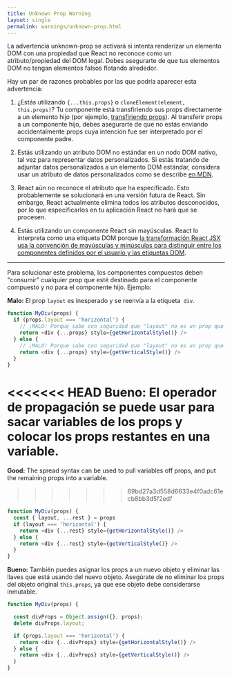 ```yaml
---
title: Unknown Prop Warning
layout: single
permalink: warnings/unknown-prop.html
---
```

La advertencia unknown-prop se activará si intenta renderizar un elemento DOM con una propiedad que React no reconoce como un atributo/propiedad del DOM legal. Debes asegurarte de que tus elementos DOM no tengan elementos falsos flotando alrededor.

Hay un par de razones probables por las que podría aparecer esta advertencia:

1. ¿Estás utilizando `{...this.props}` o `cloneElement(element, this.props)`? Tu componente está transfiriendo sus props directamente a un elemento hijo (por ejemplo, [transfiriendo props](/docs/transferring-props.html)). Al transferir props a un componente hijo, debes asegurarte de que no estás enviando accidentalmente props cuya intención fue ser interpretado por el componente padre.

2. Estás utilizando un atributo DOM no estándar en un nodo DOM nativo, tal vez para representar datos personalizados. Si estás tratando de adjuntar datos personalizados a un elemento DOM estándar, considera usar un atributo de datos personalizados como se describe [en MDN](https://developer.mozilla.org/es/docs/Learn/HTML/como/Usando_atributos_de_datos).

3. React aún no reconoce el atributo que ha especificado. Esto probablemente se solucionará en una versión futura de React. Sin embargo, React actualmente elimina todos los atributos desconocidos, por lo que especificarlos en tu aplicación React no hará que se procesen.

4. Estás utilizando un componente React sin mayúsculas. React lo interpreta como una etiqueta DOM porque [la transformación React JSX usa la convención de mayúsculas y minúsculas para distinguir entre los componentes definidos por el usuario y las etiquetas DOM](/docs/jsx-in-depth.html#user-defined-components-must-be-capitalized).

---

Para solucionar este problema, los componentes compuestos deben "consumir" cualquier prop que esté destinado para el componente compuesto y no para el componente hijo. Ejemplo:

**Malo:** El prop `layout` es inesperado y se reenvía a la etiqueta` div`.

```js
function MyDiv(props) {
  if (props.layout === 'horizontal') {
    // ¡MALO! Porque sabe con seguridad que "layout" no es un prop que <div> entiende.
    return <div {...props} style={getHorizontalStyle()} />
  } else {
    // ¡MALO! Porque sabe con seguridad que "layout" no es un prop que <div> entiende.
    return <div {...props} style={getVerticalStyle()} />
  }
}
```

<<<<<<< HEAD
**Bueno:** El operador de propagación se puede usar para sacar variables de los props y colocar los props restantes en una variable.
=======
**Good:** The spread syntax can be used to pull variables off props, and put the remaining props into a variable.
>>>>>>> 69bd27a3d558d6633e4f0adc61ecb8bb3d5f2edf

```js
function MyDiv(props) {
  const { layout, ...rest } = props
  if (layout === 'horizontal') {
    return <div {...rest} style={getHorizontalStyle()} />
  } else {
    return <div {...rest} style={getVerticalStyle()} />
  }
}
```

**Bueno:** También puedes asignar los props a un nuevo objeto y eliminar las llaves que está usando del nuevo objeto. Asegúrate de no eliminar los props del objeto original `this.props`, ya que ese objeto debe considerarse inmutable.

```js
function MyDiv(props) {

  const divProps = Object.assign({}, props);
  delete divProps.layout;

  if (props.layout === 'horizontal') {
    return <div {...divProps} style={getHorizontalStyle()} />
  } else {
    return <div {...divProps} style={getVerticalStyle()} />
  }
}
```

